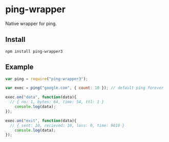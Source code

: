 # ping-wrapper

Native wrapper for ping.

## Install

    npm install ping-wrapper3

## Example

```javascript
var ping = require("ping-wrapper3");

var exec = ping("google.com", { count: 10 }); // default ping forever

exec.on("data", function(data){
  // { no: 1, bytes: 64, time: 54, ttl: 1 }
	console.log(data);
});

exec.on("exit", function(data){
  // { sent: 10, recieved: 10, loss: 0, time: 9010 }
	console.log(data);
});
```

